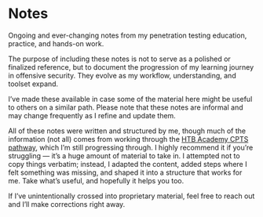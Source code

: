 # Notes

Ongoing and ever-changing notes from my penetration testing education, practice, and hands-on work.  

The purpose of including these notes is not to serve as a polished or finalized reference, but to document the progression of my learning journey in offensive security. They evolve as my workflow, understanding, and toolset expand.  

I’ve made these available in case some of the material here might be useful to others on a similar path. Please note that these notes are informal and may change frequently as I refine and update them.

All of these notes were written and structured by me, though much of the information (not all) comes from working through the [HTB Academy CPTS pathway](https://academy.hackthebox.com/preview/certifications/htb-certified-penetration-testing-specialist/where-to-start), which I’m still progressing through. I highly recommend it if you’re struggling — it’s a huge amount of material to take in. I attempted not to copy things verbatim; instead, I adapted the content, added steps where I felt something was missing, and shaped it into a structure that works for me. Take what’s useful, and hopefully it helps you too.

If I’ve unintentionally crossed into proprietary material, feel free to reach out and I’ll make corrections right away.
